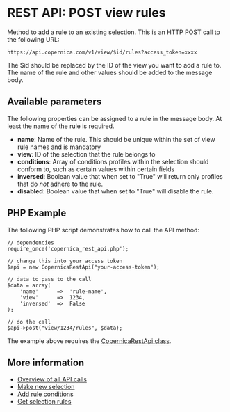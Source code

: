 # REST API: POST view rules

Method to add a rule to an existing selection. This is an HTTP POST call to 
the following URL:

`https://api.copernica.com/v1/view/$id/rules?access_token=xxxx`

The $id should be replaced by the ID of the view you want to add a rule to. 
The name of the rule and other values should be added to the message body.

## Available parameters

The following properties can be assigned to a rule in the message body. At 
least the name of the rule is required.

- **name**: Name of the rule. This should be unique within the set of view rule 
names and is mandatory
- **view**: ID of the selection that the rule belongs to
- **conditions**: Array of conditions profiles within the selection should conform to, 
such as certain values within certain fields
- **inversed**: Boolean value that when set to "True" will return only profiles 
that do *not* adhere to the rule.
- **disabled**: Boolean value that when set to "True" will disable the rule.

## PHP Example

The following PHP script demonstrates how to call the API method:

    // dependencies
    require_once('copernica_rest_api.php');
    
    // change this into your access token
    $api = new CopernicaRestApi("your-access-token");

    // data to pass to the call
    $data = array(
        'name'      =>  'rule-name',
        'view'      =>  1234,
        'inversed'  =>  False
    );
    
    // do the call
    $api->post("view/1234/rules", $data);

The example above requires the [CopernicaRestApi class](rest-php).

## More information

* [Overview of all API calls](rest-api)
* [Make new selection](rest-put-view)
* [Add rule conditions](rest-post-rule-conditions)
* [Get selection rules](rest-get-view-rules)

